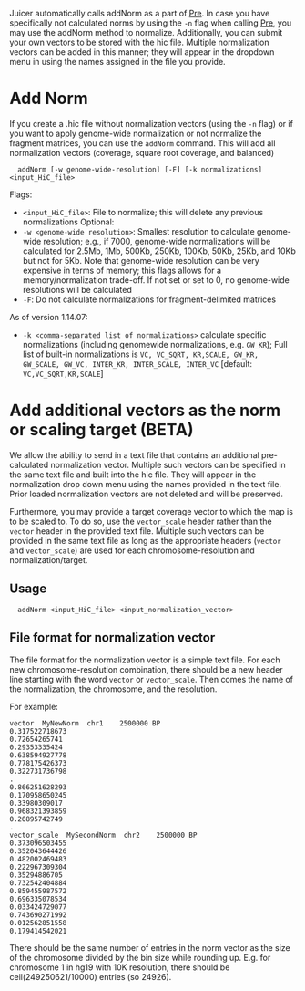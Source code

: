 Juicer automatically calls addNorm as a part of <a href="https://github.com/aidenlab/juicer/wiki/Pre">Pre</a>. In case you have specifically not calculated norms by using the `-n` flag when calling <a href="https://github.com/aidenlab/juicer/wiki/Pre">Pre</a>, you may use the addNorm method to normalize. Additionally, you can submit your own vectors to be stored with the hic file. Multiple normalization vectors can be added in this manner; they will appear in the dropdown menu in using the names assigned in the file you provide.

# Add Norm
If you create a .hic file without normalization vectors (using the `-n` flag) or if you want to apply genome-wide normalization or not normalize the fragment matrices, you can use the `addNorm` command. This will add all normalization vectors (coverage, square root coverage, and balanced)
```
  addNorm [-w genome-wide-resolution] [-F] [-k normalizations] <input_HiC_file> 
```
Flags:
* `<input_HiC_file>`: File to normalize; this will delete any previous normalizations
Optional:
* `-w <genome-wide resolution>`: Smallest resolution to calculate genome-wide resolution; e.g., if 7000, genome-wide normalizations will be calculated for 2.5Mb, 1Mb, 500Kb, 250Kb, 100Kb, 50Kb, 25Kb, and 10Kb but not for 5Kb. Note that genome-wide resolution can be very expensive in terms of memory; this flags allows for a memory/normalization trade-off.
If not set or set to 0, no genome-wide resolutions will be calculated
* `-F`: Do not calculate normalizations for fragment-delimited matrices

As of version 1.14.07:
* `-k <comma-separated list of normalizations>` calculate specific normalizations (including genomewide normalizations, e.g. `GW_KR`); Full list of built-in normalizations is `VC, VC_SQRT, KR,SCALE, GW_KR, GW_SCALE, GW_VC, INTER_KR, INTER_SCALE, INTER_VC` [default: `VC,VC_SQRT,KR,SCALE`]

# Add additional vectors as the norm or scaling target (BETA)
We allow the ability to send in a text file that contains an additional pre-calculated normalization vector. Multiple such vectors can be specified in the same text file and built into the hic file. They will appear in the normalization drop down menu using the names provided in the text file. Prior loaded normalization vectors are not deleted and will be preserved.

Furthermore, you may provide a target coverage vector to which the map is to be scaled to. To do so, use the `vector_scale` header rather than the `vector` header in the provided text file. Multiple such vectors can be provided in the same text file as long as the appropriate headers (`vector` and `vector_scale`) are used for each chromosome-resolution and normalization/target.

## Usage
```
  addNorm <input_HiC_file> <input_normalization_vector>
```

## File format for normalization vector
The file format for the normalization vector is a simple text file. For each new chromosome-resolution combination, there should be a new header line starting with the word `vector` or `vector_scale`. Then comes the name of the normalization, the chromosome, and the resolution.

For example:
```
vector  MyNewNorm  chr1    2500000 BP
0.317522718673
0.72654265741
0.29353335424
0.638594927778
0.778175426373
0.322731736798
.
0.866251628293
0.170958650245
0.33980309017
0.968321393859
0.20895742749
.
vector_scale  MySecondNorm  chr2    2500000 BP
0.373096503455
0.352043644426
0.482002469483
0.222967309304
0.35294886705
0.732542404884
0.859455987572
0.696335078534
0.033424729077
0.743690271992
0.012562851558
0.179414542021
```
There should be the same number of entries in the norm vector as the size of the chromosome divided by the bin size while rounding up. E.g. for chromosome 1 in hg19 with 10K resolution, there should be ceil(249250621/10000) entries (so 24926). 